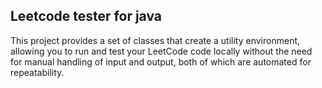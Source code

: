 ## Leetcode tester for java

This project provides a set of classes that create a utility environment,
allowing you to run and test your LeetCode code locally without the need
for manual handling of input and output, both of which are automated for
repeatability.